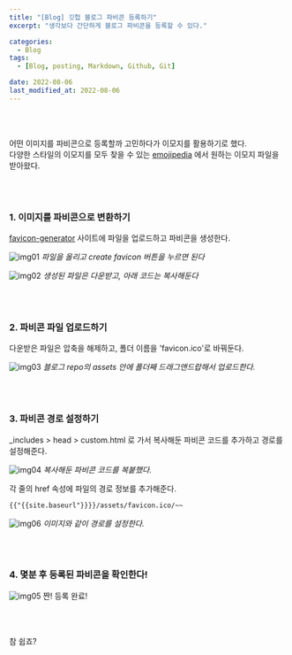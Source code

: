 ```yaml
---
title: "[Blog] 깃헙 블로그 파비콘 등록하기"
excerpt: "생각보다 간단하게 블로그 파비콘을 등록할 수 있다."

categories:
  - Blog
tags:
  - [Blog, posting, Markdown, Github, Git]

date: 2022-08-06
last_modified_at: 2022-08-06
---
```


<br>
<br>

어떤 이미지를 파비콘으로 등록할까 고민하다가 이모지를 활용하기로 했다.<br>
다양한 스타일의 이모지를 모두 찾을 수 있는 [emojipedia] 에서 원하는 이모지 파일을 받아왔다.

<br>
<br>

### 1. 이미지를 파비콘으로 변환하기

[favicon-generator] 사이트에 파일을 업로드하고 파비콘을 생성한다.

![img01](https://user-images.githubusercontent.com/81657811/183226660-ceb02c5e-71d4-4373-bd12-06ffac2e914b.png)
_파일을 올리고 create favicon 버튼을 누르면 된다_

![img02](https://user-images.githubusercontent.com/81657811/183226692-58dba7aa-1c59-46f9-8186-2d59d639cc47.png)
_생성된 파일은 다운받고, 아래 코드는 복사해둔다_

<br>
<br>

### 2. 파비콘 파일 업로드하기

다운받은 파일은 압축을 해제하고, 폴더 이름을 'favicon.ico'로 바꿔둔다.

![img03](https://user-images.githubusercontent.com/81657811/183226696-bb17f631-a6fe-4c73-bc7f-0dc0968e6575.png)
_블로그 repo의 assets 안에 폴더째 드래그앤드랍해서 업로드한다._

<br>
<br>

### 3. 파비콘 경로 설정하기

\_includes > head > custom.html 로 가서 복사해둔 파비콘 코드를 추가하고 경로를 설정해준다.

![img04](https://user-images.githubusercontent.com/81657811/183226697-33d94ee0-de65-476e-91c9-aab497eb954a.png)
_복사해둔 파비콘 코드를 복붙했다._

각 줄의 href 속성에 파일의 경로 정보를 추가해준다.<br>
```html
{{"{{site.baseurl"}}}}/assets/favicon.ico/~~
```

![img06](https://user-images.githubusercontent.com/81657811/183226981-d3a76b7b-6448-4b22-b0f8-e90b3e3fea53.png)
_이미지와 같이 경로를 설정한다._

<br>
<br>

### 4. 몇분 후 등록된 파비콘을 확인한다!

![img05](https://user-images.githubusercontent.com/81657811/183226699-14d9aa6f-81c7-4638-8100-135929d53247.png)
짠! 등록 완료!

<br>
<br>

참 쉽죠?

[emojipedia]: https://emojipedia.org/
[favicon-generator]: https://www.favicon-generator.org/
